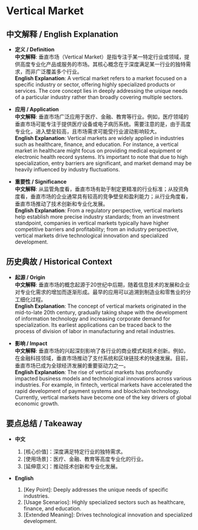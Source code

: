 # Vertical Market

## 中文解释 / English Explanation

* **定义 / Definition**  
  **中文解释**: 垂直市场（Vertical Market）是指专注于某一特定行业或领域，提供高度专业化产品或服务的市场。其核心概念在于深度满足某一行业的独特需求，而非广泛覆盖多个行业。  
  **English Explanation**: A vertical market refers to a market focused on a specific industry or sector, offering highly specialized products or services. The core concept lies in deeply addressing the unique needs of a particular industry rather than broadly covering multiple sectors.

* **应用 / Application**  
  **中文解释**: 垂直市场广泛应用于医疗、金融、教育等行业。例如，医疗领域的垂直市场可能专注于提供医疗设备或电子病历系统。需要注意的是，由于高度专业化，进入壁垒较高，且市场需求可能受行业波动影响较大。  
  **English Explanation**: Vertical markets are widely applied in industries such as healthcare, finance, and education. For instance, a vertical market in healthcare might focus on providing medical equipment or electronic health record systems. It’s important to note that due to high specialization, entry barriers are significant, and market demand may be heavily influenced by industry fluctuations.

* **重要性 / Significance**  
  **中文解释**: 从监管角度看，垂直市场有助于制定更精准的行业标准；从投资角度看，垂直市场的企业通常具有较高的竞争壁垒和盈利能力；从行业角度看，垂直市场推动了技术创新和专业化发展。  
  **English Explanation**: From a regulatory perspective, vertical markets help establish more precise industry standards; from an investment standpoint, companies in vertical markets typically have higher competitive barriers and profitability; from an industry perspective, vertical markets drive technological innovation and specialized development.

## 历史典故 / Historical Context

* **起源 / Origin**  
  **中文解释**: 垂直市场的概念起源于20世纪中后期，随着信息技术的发展和企业对专业化需求的增加而逐渐形成。最早的应用可以追溯到制造业和零售业的分工细化过程。  
  **English Explanation**: The concept of vertical markets originated in the mid-to-late 20th century, gradually taking shape with the development of information technology and increasing corporate demand for specialization. Its earliest applications can be traced back to the process of division of labor in manufacturing and retail industries.

* **影响 / Impact**  
  **中文解释**: 垂直市场的兴起深刻影响了各行业的商业模式和技术创新。例如，在金融科技领域，垂直市场推动了支付系统和区块链技术的快速发展。目前，垂直市场已成为全球经济发展的重要驱动力之一。  
  **English Explanation**: The rise of vertical markets has profoundly impacted business models and technological innovations across various industries. For example, in fintech, vertical markets have accelerated the rapid development of payment systems and blockchain technology. Currently, vertical markets have become one of the key drivers of global economic growth.

## 要点总结 / Takeaway

* **中文**  
  1. [核心价值]：深度满足特定行业的独特需求。
  2. [使用场景]：医疗、金融、教育等高度专业化的行业。
  3. [延伸意义]：推动技术创新和专业化发展。

* **English**  
  1. [Key Point]: Deeply addresses the unique needs of specific industries.
  2. [Usage Scenarios]: Highly specialized sectors such as healthcare, finance, and education.
  3. [Extended Meaning]: Drives technological innovation and specialized development.